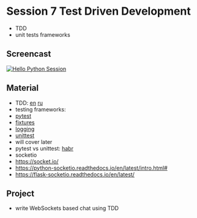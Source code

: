 # Session 7 Test Driven Development
- TDD
- unit tests frameworks


## Screencast
[![Hello Python Session](http://img.youtube.com/vi/bEC-fJTNgnw/0.jpg)](http://www.youtube.com/watch?v=bEC-fJTNgnw "Hello Python Session")

## Material
- TDD: [en](https://en.wikipedia.org/wiki/Test-driven_development) [ru](https://ru.wikipedia.org/wiki/%D0%A0%D0%B0%D0%B7%D1%80%D0%B0%D0%B1%D0%BE%D1%82%D0%BA%D0%B0_%D1%87%D0%B5%D1%80%D0%B5%D0%B7_%D1%82%D0%B5%D1%81%D1%82%D0%B8%D1%80%D0%BE%D0%B2%D0%B0%D0%BD%D0%B8%D0%B5)
- testing frameworks: 
- [pytest](https://docs.pytest.org/en/latest/)
 - [fixtures](https://docs.pytest.org/en/latest/fixture.html)
 - [logging](https://docs.pytest.org/en/latest/logging.html)
- [unittest](https://docs.python.org/3/library/unittest.html)
 - will cover later
- pytest vs unittest: [habr](https://habr.com/ru/post/269759/)
- socketio
 - https://socket.io/
 - https://python-socketio.readthedocs.io/en/latest/intro.html#
 - https://flask-socketio.readthedocs.io/en/latest/

## Project
- write WebSockets based chat using TDD
